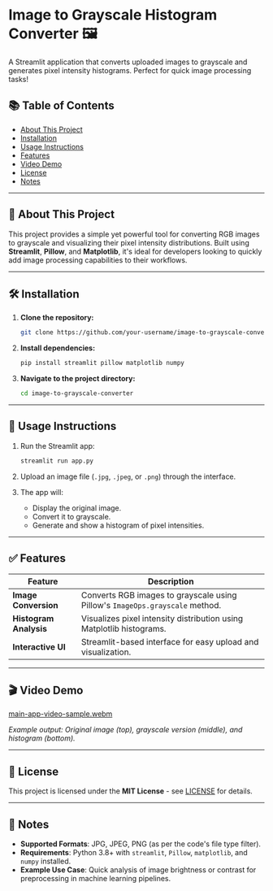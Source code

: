 # Image to Grayscale Histogram Converter 🖼️

A Streamlit application that converts uploaded images to grayscale and generates pixel intensity histograms. Perfect for quick image processing tasks!

## 📚 Table of Contents
- [About This Project](#about-this-project)
- [Installation](#installation)
- [Usage Instructions](#usage-instructions)
- [Features](#features)
- [Video Demo](#video-demo)
- [License](#license)
- [Notes](#notes)

---

## 🧠 About This Project

This project provides a simple yet powerful tool for converting RGB images to grayscale and visualizing their pixel intensity distributions. Built using **Streamlit**, **Pillow**, and **Matplotlib**, it's ideal for developers looking to quickly add image processing capabilities to their workflows.

---

## 🛠️ Installation

1. **Clone the repository:**
   ```bash
   git clone https://github.com/your-username/image-to-grayscale-converter.git
   ```

2. **Install dependencies:**
   ```bash
   pip install streamlit pillow matplotlib numpy
   ```

3. **Navigate to the project directory:**
   ```bash
   cd image-to-grayscale-converter
   ```

---

## 🚀 Usage Instructions

1. Run the Streamlit app:
   ```bash
   streamlit run app.py
   ```

2. Upload an image file (`.jpg`, `.jpeg`, or `.png`) through the interface.

3. The app will:
   - Display the original image.
   - Convert it to grayscale.
   - Generate and show a histogram of pixel intensities.

---

## ✅ Features

| Feature                | Description                                                                  |
| ---------------------- | ---------------------------------------------------------------------------- |
| **Image Conversion**   | Converts RGB images to grayscale using Pillow's `ImageOps.grayscale` method. |
| **Histogram Analysis** | Visualizes pixel intensity distribution using Matplotlib histograms.         |
| **Interactive UI**     | Streamlit-based interface for easy upload and visualization.                 |

---

## 🎬 Video Demo

[main-app-video-sample.webm](https://github.com/user-attachments/assets/797bbb7c-7e2b-4954-82fc-1f564114c354)

*Example output: Original image (top), grayscale version (middle), and histogram (bottom).*

---

## 📄 License

This project is licensed under the **MIT License** - see [LICENSE](LICENSE) for details.

---

## 📌 Notes

- **Supported Formats**: JPG, JPEG, PNG (as per the code's file type filter).
- **Requirements**: Python 3.8+ with `streamlit`, `Pillow`, `matplotlib`, and `numpy` installed.
- **Example Use Case**: Quick analysis of image brightness or contrast for preprocessing in machine learning pipelines.
  
